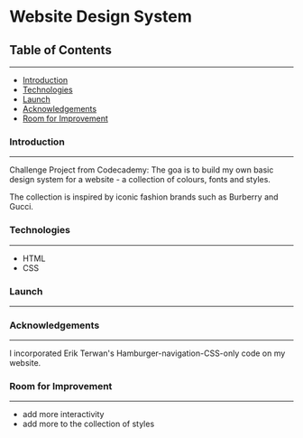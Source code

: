 # Website Design System

## Table of Contents

---

* [Introduction](https://github.com/maddc0de/website-design-system#Introduction)
* [Technologies](https://github.com/maddc0de/website-design-system#Technologies)
* [Launch](https://github.com/maddc0de/website-design-system#Launch)
* [Acknowledgements](https://github.com/maddc0de/website-design-system#Acknowledgements)
* [Room for Improvement](https://github.com/maddc0de/website-design-system#Room-for-improvement)


### Introduction

---

Challenge Project from Codecademy: The goa is to build my own basic design system for a website - a collection of colours, fonts and styles.

The collection is inspired by iconic fashion brands such as Burberry and Gucci.


### Technologies

---

- HTML
- CSS


### Launch

---


### Acknowledgements

---

I incorporated Erik Terwan's Hamburger-navigation-CSS-only code on my website.


### Room for Improvement

---

- add more interactivity
- add more to the collection of styles
